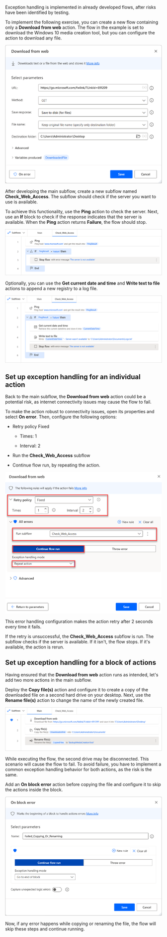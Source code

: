 Exception handling is implemented in already developed flows, after risks have been identified by testing.

To implement the following exercise, you can create a new flow containing only a **Download from web** action. The flow in the example is set to download the Windows 10 media creation tool, but you can configure the action to download any file.

![Screenshot of the Download from web action.](..\media\exercise-download-from-web-action.png)

After developing the main subflow, create a new subflow named **Check_Web_Access**. The subflow should check if the server you want to use is available. 

To achieve this functionality, use the **Ping** action to check the server. Next, use an **If** block to check if the response indicates that the server is available. When the **Ping** action returns **Failure**, the flow should stop.

![Screenshot of the Check_Web_Access subflow.](..\media\exercise-check-web-access-flow.png)

Optionally, you can use the **Get current date and time** and **Write text to file** actions to append a new registry to a log file.

![Screenshot of the optional actions in the Check_Web_Access subflow.](..\media\exercise-check-web-access-flow-optional.png)

## Set up exception handling for an individual action

Back to the main subflow, the **Download from web** action could be a potential risk, as internet connectivity issues may cause the flow to fail.

To make the action robust to connectivity issues, open its properties and select **On error**. Then, configure the following options:

-   Retry policy Fixed

    -   Times: 1

    -   Interval: 2

-   Run the **Check_Web_Access** subflow

-   Continue flow run, by repeating the action.

![Screenshot of the error handling options of the Download from web action.](..\media\exercise-download-from-web-action-on-error.png)

This error handling configuration makes the action retry after 2 seconds every time it fails.

If the retry is unsuccessful, the **Check_Web_Access** subflow is run. The subflow checks if the server is available. If it isn't, the flow stops. If it's available, the action is rerun.

## Set up exception handling for a block of actions

Having ensured that the **Download from web** action runs as intended, let's add two more actions in the main subflow.

Deploy the **Copy file(s)** action and configure it to create a copy of the downloaded file on a second hard drive on your desktop. Next, use the **Rename file(s)** action to change the name of the newly created file.

![Screenshot of the final main subflow.](..\media\exercise-main-subflow.png)

While executing the flow, the second drive may be disconnected. This scenario will cause the flow to fail. To avoid failure, you have to implement a common exception handling behavior for both actions, as the risk is the same.

Add an **On block error** action before copying the file and configure it to skip the actions inside the block.

![Screenshot of the On block error action.](..\media\on-block-error-action.png)

Now, if any error happens while copying or renaming the file, the flow will skip these steps and continue running.
